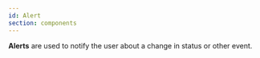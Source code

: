 ```yaml
---
id: Alert
section: components
---
```

**Alerts** are used to notify the user about a change in status or other event.
